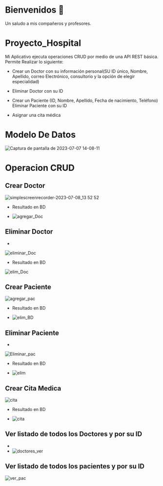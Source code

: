 # Bienvenidos :wave:
Un saludo a mis compañeros y profesores.

# Proyecto_Hospital
Mi Aplicativo ejecuta operaciones CRUD por medio de una API REST básica. Permite Realizar lo siguiente:
- Crear un Doctor con su información personal(SU ID único, Nombre, Apellido, correo Electrónico, consultorio y la opción de elegir 
especialidad)
- Eliminar Doctor con su ID

- Crear un Paciente (ID, Nombre, Apellido, Fecha de nacimiento, Teléfono)
   Eliminar Paciente con su ID
- Asignar una cita médica

# Modelo De Datos

![Captura de pantalla de 2023-07-07 14-08-11](https://github.com/Santiago-rojas97/Proyecto_Hospital/assets/114537793/5b922f9d-0cc8-4761-89ef-f0da29f6c76a)

# Operacion CRUD

## Crear Doctor

![simplescreenrecorder-2023-07-08_13 52 52](https://github.com/Santiago-rojas97/Proyecto_Hospital/assets/114537793/fd777854-a767-4196-8533-9b8f83428c98)

- Resultado en BD

- ![agregar_Doc](https://github.com/Santiago-rojas97/Proyecto_Hospital/assets/114537793/4a125b2b-3a4d-41d9-be31-d65cb14740b3)




## Eliminar Doctor
- 
![eliminar_Doc](https://github.com/Santiago-rojas97/Proyecto_Hospital/assets/114537793/50cf6ab3-2062-4560-add6-ab813a97293a)

- Resultado en BD
  
![elim_Doc](https://github.com/Santiago-rojas97/Proyecto_Hospital/assets/114537793/7c077727-f1d1-479a-a0d8-586a273f622c)




## Crear Paciente


 ![agregar_pac](https://github.com/Santiago-rojas97/Proyecto_Hospital/assets/114537793/8e240a7c-bd53-4fd0-9c71-d22676cac2db)

- Resultado en  BD

- ![elim_BD](https://github.com/Santiago-rojas97/Proyecto_Hospital/assets/114537793/3c103501-507e-4061-9aec-9ea58b75a6ed)



## Eliminar Paciente
- 
![Eliminar_pac](https://github.com/Santiago-rojas97/Proyecto_Hospital/assets/114537793/f772bdba-d2bf-45eb-94ea-f5e7cd9e7b2e)


- Resultado en BD

- ![elim](https://github.com/Santiago-rojas97/Proyecto_Hospital/assets/114537793/afe0934b-68e4-4168-8da8-ae0a33b2e018)



## Crear Cita Medica


![cita](https://github.com/Santiago-rojas97/Proyecto_Hospital/assets/114537793/8bd468c6-3f8d-42d2-a8d3-f4a83e34eb94)


- Resultado en BD

- ![cita](https://github.com/Santiago-rojas97/Proyecto_Hospital/assets/114537793/cb55a0d3-57dc-457d-9703-88e2a7022c4a)


## Ver listado de todos los Doctores y por su ID

- 
- ![doctores_ver](https://github.com/Santiago-rojas97/Proyecto_Hospital/assets/114537793/3310dfea-9fc9-4e7f-9726-5e1603a6eb36)


## Ver listado de  todos los pacientes y por su ID


![ver_pac](https://github.com/Santiago-rojas97/Proyecto_Hospital/assets/114537793/853c11a8-c0ca-4d13-bf15-b3ecb95afc67)

